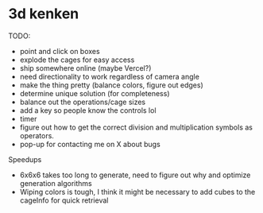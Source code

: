 # 3d kenken

TODO:
- point and click on boxes
- explode the cages for easy access
- ship somewhere online (maybe Vercel?)
- need directionality to work regardless of camera angle
- make the thing pretty (balance colors, figure out edges)
- determine unique solution (for completeness)
- balance out the operations/cage sizes
- add a key so people know the controls lol
- timer
- figure out how to get the correct division and multiplication symbols as operators.
- pop-up for contacting me on X about bugs

Speedups
- 6x6x6 takes too long to generate, need to figure out why and optimize generation algorithms
- Wiping colors is tough, I think it might be necessary to add cubes to the cageInfo for quick retrieval